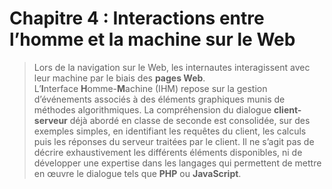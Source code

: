 # Chapitre 4 : Interactions entre l’homme et la machine sur le Web
> Lors de la navigation sur le Web, les internautes interagissent avec leur machine par le biais des **pages Web**.  
> L’**I**nterface **H**omme-**M**achine (IHM) repose sur la gestion d’événements associés à des éléments graphiques munis de méthodes algorithmiques.
> La compréhension du dialogue **client-serveur** déjà abordé en classe de seconde est consolidée, sur des exemples simples, en identifiant les requêtes du client, les calculs puis les réponses du serveur traitées par le client.
> Il ne s’agit pas de décrire exhaustivement les différents éléments disponibles, ni de développer une expertise dans les langages qui permettent de mettre en œuvre le dialogue tels que **PHP** ou **JavaScript**.
